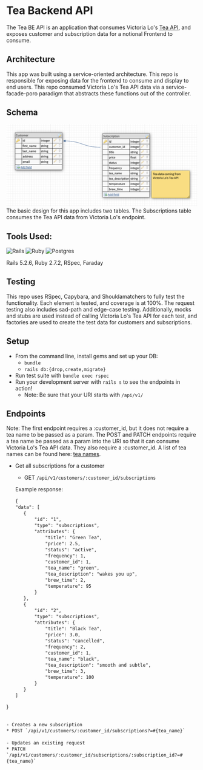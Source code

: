 # Tea Backend API
The Tea BE API is an application that consumes Victoria Lo's [Tea API](https://github.com/victoria-lo/TAPI), and exposes customer and subscription data for a notional Frontend to consume.

## Architecture

This app was built using a service-oriented architecture. This repo is responsible for exposing data for the frontend to consume and display to end users. This repo consumed Victoria Lo's Tea API data via a service-facade-poro paradigm that abstracts these functions out of the controller.

## Schema

![Tea BE Schema](app/channels/schema.png)
The basic design for this app includes two tables. The Subscriptions table consumes the Tea API data from Victoria Lo's endpoint.

## Tools Used:

![Rails](https://img.shields.io/badge/rails-%23CC0000.svg?style=for-the-badge&logo=ruby-on-rails&logoColor=white)
![Ruby](https://img.shields.io/badge/ruby-%23CC342D.svg?style=for-the-badge&logo=ruby&logoColor=white)
![Postgres](https://img.shields.io/badge/postgres-%23316192.svg?style=for-the-badge&logo=postgresql&logoColor=white)

Rails 5.2.6, Ruby 2.7.2, RSpec, Faraday

## Testing
This repo uses RSpec, Capybara, and Shouldamatchers to fully test the functionality. Each element is tested, and coverage is at 100%. The request testing also includes sad-path and edge-case testing. Additionally, mocks and stubs are used instead of calling Victoria Lo's Tea API for each test, and factories are used to create the test data for customers and subscriptions.

## Setup

* From the command line, install gems and set up your DB:
  * `bundle`
  * `rails db:{drop,create,migrate}`
* Run test suite with `bundle exec rspec`
* Run your development server with `rails s` to see the endpoints in action!
  * Note: Be sure that your URI starts with `/api/v1/`

## Endpoints
Note: The first endpoint requires a :customer_id, but it does not require a tea name to be passed as a param. The POST and PATCH endpoints require a tea name be passed as a param into the URI so that it can consume Victoria Lo's Tea API data. They also require a :customer_id. A list of tea names can be found here: [tea names](tea_names.rb).

- Get all subscriptions for a customer
   *  GET `/api/v1/customers/:customer_id/subscriptions`

   Example response:
     ```
     {
    "data": [
        {
            "id": "1",
            "type": "subscriptions",
            "attributes": {
                "title": "Green Tea",
                "price": 2.5,
                "status": "active",
                "frequency": 1,
                "customer_id": 1,
                "tea_name": "green",
                "tea_description": "wakes you up",
                "brew_time": 2,
                "temperature": 95
            }
        },
        {
            "id": "2",
            "type": "subscriptions",
            "attributes": {
                "title": "Black Tea",
                "price": 3.0,
                "status": "cancelled",
                "frequency": 2,
                "customer_id": 1,
                "tea_name": "black",
                "tea_description": "smooth and subtle",
                "brew_time": 3,
                "temperature": 100
            }
        }
    ]
}
  ```

- Creates a new subscription
  * POST `/api/v1/customers/:customer_id/subscriptions?=#{tea_name}`

- Updates an existing request
  * PATCH `/api/v1/customers/:customer_id/subscriptions/:subscription_id?=#{tea_name}`
